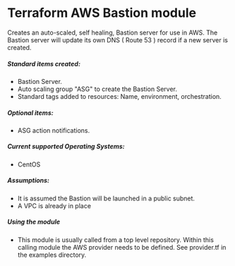 # Terraform AWS Bastion module
Creates an auto-scaled, self healing, Bastion server for use in AWS. The Bastion server will update its own DNS ( Route 53 ) record if a new server is created. 

##### Standard items created:

 * Bastion Server.
 * Auto scaling group "ASG" to create the Bastion Server.
 * Standard tags added to resources: Name, environment, orchestration.

##### Optional items:

 * ASG action notifications.

##### Current supported Operating Systems:

 * CentOS

##### Assumptions:

 * It is assumed the Bastion will be launched in a public subnet.
 * A VPC is already in place

##### Using the module

 * This module is usually called from a top level repository. Within this calling module the AWS provider needs to be defined. See provider.tf in the examples directory.
